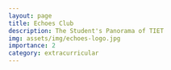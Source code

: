 ```yaml
---
layout: page
title: Echoes Club
description: The Student's Panorama of TIET
img: assets/img/echoes-logo.jpg
importance: 2
category: extracurricular
---
```

